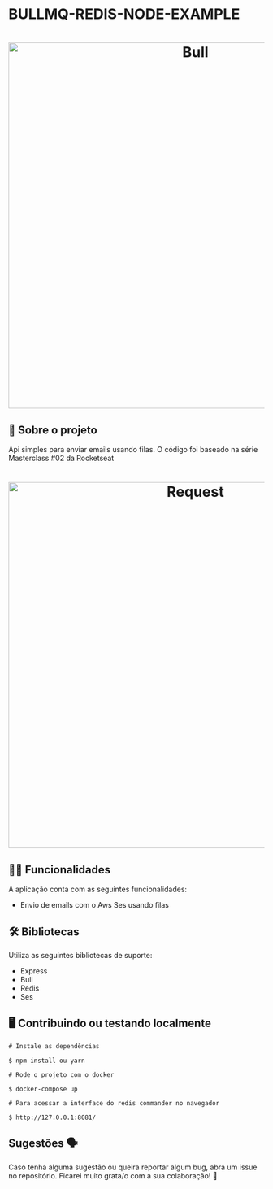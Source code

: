 
# BULLMQ-REDIS-NODE-EXAMPLE

<h1 align="center">
  <img alt="Bull" src="https://user-images.githubusercontent.com/95200/143832033-32e868df-f3b0-4251-97fb-c64809a43d36.png" width="720px"/>
</h1>

## 📑 Sobre o projeto

Api simples para enviar emails usando filas. O código foi baseado na série Masterclass #02 da Rocketseat

<h1 align="center">
  <img alt="Request" src="https://kleber-barilli-public.s3.amazonaws.com/insomnia-request.png" width="720px"/>
</h1>

## ✍🏻 Funcionalidades

A aplicação conta com as seguintes funcionalidades:

- Envio de emails com o Aws Ses usando filas

## 🛠 Bibliotecas

Utiliza as seguintes bibliotecas de suporte:
- Express
- Bull
- Redis
- Ses

## 🖥 Contribuindo ou testando localmente 

```
# Instale as dependências 

$ npm install ou yarn
```

```
# Rode o projeto com o docker

$ docker-compose up
```
```
# Para acessar a interface do redis commander no navegador

$ http://127.0.0.1:8081/
```

## Sugestões 🗣

Caso tenha alguma sugestão ou queira reportar algum bug, abra um issue no repositório. Ficarei muito grata/o com a sua colaboração! 🤝

